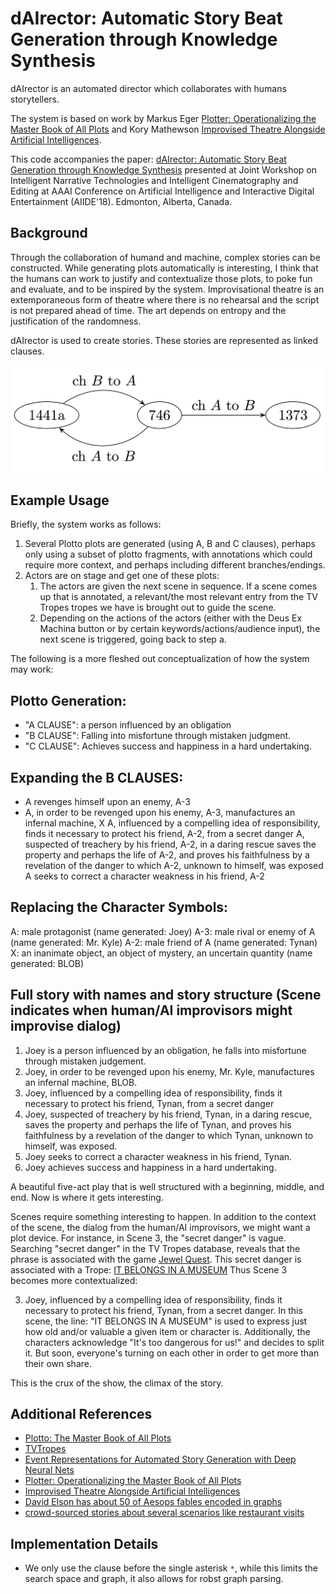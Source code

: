 # dAIrector: Automatic Story Beat Generation through Knowledge Synthesis

dAIrector is an automated director which collaborates with humans storytellers.

The system is based on work by Markus Eger [Plotter: Operationalizing the Master Book of All Plots](https://pdfs.semanticscholar.org/0c13/49ba53a155ca90dc6efe8ca3fe620fb50f88.pdf) and Kory Mathewson [Improvised Theatre Alongside Artificial Intelligences](https://aaai.org/ocs/index.php/AIIDE/AIIDE17/paper/view/15825).

This code accompanies the paper: [dAIrector: Automatic Story Beat Generation through Knowledge Synthesis](https://arxiv.org/abs/1811.03423) presented at Joint Workshop on Intelligent Narrative Technologies and Intelligent Cinematography and Editing at AAAI Conference on Artificial Intelligence and Interactive Digital Entertainment (AIIDE'18). Edmonton, Alberta, Canada.

## Background
Through the collaboration of humand and machine, complex stories can be constructed. While generating plots automatically is interesting, I think that the humans can work to justify and contextualize those plots, to poke fun and evaluate, and to be inspired by the system. Improvisational theatre is an extemporaneous form of theatre where there is no rehearsal and the script is not prepared ahead of time. The art depends on entropy and the justification of the randomness.

dAIrector is used to create stories. These stories are represented as linked clauses.

![Clause Flow](images/clause-flow.png)

<!-- The human performers use their knowledge of general story shapes, as summarized in the following figure: -->
<!-- ![Story Shapes](images/story-shapes.jpg). -->

## Example Usage

Briefly, the system works as follows:

1. Several Plotto plots are generated (using A, B and C clauses), perhaps only using a subset of plotto fragments, with annotations which could require more context, and perhaps including different branches/endings.
2. Actors are on stage and get one of these plots:
	1. The actors are given the next scene in sequence. If a scene comes up that is annotated, a relevant/the most relevant entry from the TV Tropes tropes we have is brought out to guide the scene.
	2. Depending on the actions of the actors (either with the Deus Ex Machina button or by certain keywords/actions/audience input), the next scene is triggered, going back to step a.

The following is a more fleshed out conceptualization of how the system may work:

## Plotto Generation:
* "A CLAUSE": a person influenced by an obligation
* "B CLAUSE": Falling into misfortune through mistaken judgment.
* "C CLAUSE": Achieves success and happiness in a hard undertaking.

## Expanding the B CLAUSES:
* A revenges himself upon an enemy, A-3
* A, in order to be revenged upon his enemy, A-3, manufactures an infernal machine, X
A, influenced by a compelling idea of responsibility, finds it necessary to protect his friend, A-2, from a secret danger
A, suspected of treachery by his friend, A-2, in a daring rescue saves the property and perhaps the life of A-2, and proves his faithfulness by a revelation of the danger to which A-2, unknown to himself, was exposed
A seeks to correct a character weakness in his friend, A-2
## Replacing the Character Symbols:
A: male protagonist (name generated: Joey)
A-3: male rival or enemy of A (name generated: Mr. Kyle)
A-2: male friend of A (name generated: Tynan)
X: an inanimate object, an object of mystery, an uncertain quantity (name generated: BLOB)

## Full story with names and story structure (Scene indicates when human/AI improvisors might improvise dialog)
1. Joey is a person influenced by an obligation, he falls into misfortune through mistaken judgement.
2. Joey, in order to be revenged upon his enemy, Mr. Kyle, manufactures an infernal machine, BLOB.
3. Joey, influenced by a compelling idea of responsibility, finds it necessary to protect his friend, Tynan, from a secret danger
4. Joey, suspected of treachery by his friend, Tynan, in a daring rescue, saves the property and perhaps the life of Tynan, and proves his faithfulness by a revelation of the danger to which Tynan, unknown to himself, was exposed.
5. Joey seeks to correct a character weakness in his friend, Tynan.
6. Joey achieves success and happiness in a hard undertaking.

A beautiful five-act play that is well structured with a beginning, middle, and end. Now is where it gets interesting.

Scenes require something interesting to happen. In addition to the context of the scene, the dialog from the human/AI improvisors, we might want a plot device. For instance, in Scene 3, the "secret danger" is vague. Searching "secret danger" in the TV Tropes database, reveals that the phrase is associated with the game [Jewel Quest](http://tvtropes.org/pmwiki/pmwiki.php/VideoGame/JewelQuest). This secret danger is associated with a Trope: [IT BELONGS IN A MUSEUM](http://tvtropes.org/pmwiki/pmwiki.php/Main/ItBelongsInAMuseum)
Thus Scene 3 becomes more contextualized:

3. Joey, influenced by a compelling idea of responsibility, finds it necessary to protect his friend, Tynan, from a secret danger.
In this scene, the line: "IT BELONGS IN A MUSEUM" is used to express just how old and/or valuable a given item or character is.
Additionally, the characters acknowledge "It's too dangerous for us!" and decides to split it. But soon, everyone's turning on each other in order to get more than their own share.

This is the crux of the show, the climax of the story.

## Additional References

* [Plotto: The Master Book of All Plots](https://www.amazon.ca/Plotto-Master-Book-All-Plots/dp/1935639188)
* [TVTropes](http://tvtropes.org/)
* [Event Representations for Automated Story Generation with Deep Neural Nets](https://arxiv.org/abs/1706.01331)
* [Plotter: Operationalizing the Master Book of All Plots](https://pdfs.semanticscholar.org/0c13/49ba53a155ca90dc6efe8ca3fe620fb50f88.pdf)
* [Improvised Theatre Alongside Artificial Intelligences](https://aaai.org/ocs/index.php/AIIDE/AIIDE17/paper/view/15825)
* [David Elson has about 50 of Aesops fables encoded in graphs](https://sites.google.com/site/scheherazadetutorial/)
* [crowd-sourced stories about several scenarios like restaurant visits](http://boyangli.co/data/openni.zip)

## Implementation Details
* We only use the clause before the single asterisk `*`, while this limits the search space and graph, it also allows for robst graph parsing.